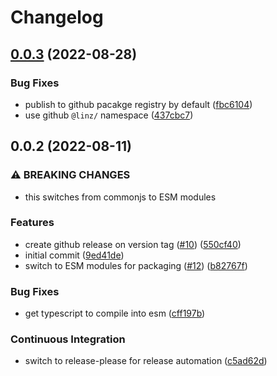 # Changelog

## [0.0.3](https://github.com/linz/template-javascript-hello-world/compare/v0.0.2...v0.0.3) (2022-08-28)


### Bug Fixes

* publish to github pacakge registry by default ([fbc6104](https://github.com/linz/template-javascript-hello-world/commit/fbc6104a098c703c5ff15126912315a34914ea20))
* use github `@linz/` namespace ([437cbc7](https://github.com/linz/template-javascript-hello-world/commit/437cbc785b38effbc43ee365f6c1046657b49d12))

## 0.0.2 (2022-08-11)


### ⚠ BREAKING CHANGES

* this switches from commonjs to ESM modules

### Features

* create github release on version tag ([#10](https://github.com/linz/template-javascript-hello-world/issues/10)) ([550cf40](https://github.com/linz/template-javascript-hello-world/commit/550cf406918c06faac6bf7b2e57500f5f4be621a))
* initial commit ([9ed41de](https://github.com/linz/template-javascript-hello-world/commit/9ed41de00ea3cf08eda07563bc444c124fb6814c))
* switch to ESM modules for packaging ([#12](https://github.com/linz/template-javascript-hello-world/issues/12)) ([b82767f](https://github.com/linz/template-javascript-hello-world/commit/b82767fa973324a23f9f6eb692147f603ea6a0cc))


### Bug Fixes

* get typescript to compile into esm ([cff197b](https://github.com/linz/template-javascript-hello-world/commit/cff197be277a9f13277f10276cc93d1a6835328e))


### Continuous Integration

* switch to release-please for release automation ([c5ad62d](https://github.com/linz/template-javascript-hello-world/commit/c5ad62d7fc96a198618bebb716702c56758e9824))
